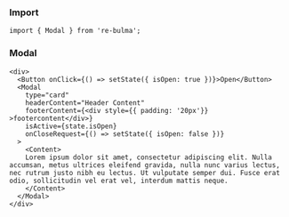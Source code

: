   ### Import
  
  `import { Modal } from 're-bulma';`
  
  ### Modal

    <div>
      <Button onClick={() => setState({ isOpen: true })}>Open</Button>
      <Modal
        type="card"
        headerContent="Header Content"
        footerContent={<div style={{ padding: '20px'}} >footercontent</div>}
        isActive={state.isOpen}
        onCloseRequest={() => setState({ isOpen: false })}
      >
        <Content>
        Lorem ipsum dolor sit amet, consectetur adipiscing elit. Nulla accumsan, metus ultrices eleifend gravida, nulla nunc varius lectus, nec rutrum justo nibh eu lectus. Ut vulputate semper dui. Fusce erat odio, sollicitudin vel erat vel, interdum mattis neque.
        </Content>
      </Modal>
    </div>

